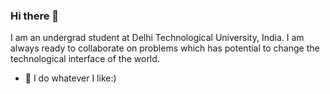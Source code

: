 ### Hi there 👋

I am an undergrad student at Delhi Technological University, India.
I am always ready to collaborate on problems which has potential to change the technological interface of the world. 

- 🔭 I do whatever I like:)

